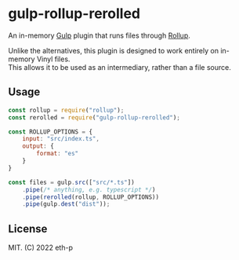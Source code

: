 # gulp-rollup-rerolled
An in-memory [Gulp](https://gulpjs.com/) plugin that runs files through [Rollup](https://rollupjs.org/).  

Unlike the alternatives, this plugin is designed to work entirely on in-memory Vinyl files.  
This allows it to be used as an intermediary, rather than a file source. 

## Usage

```js
const rollup = require("rollup");
const rerolled = require("gulp-rollup-rerolled");

const ROLLUP_OPTIONS = {
	input: "src/index.ts",
    output: {
		format: "es"
    }
}

const files = gulp.src(["src/*.ts"])
    .pipe(/* anything, e.g. typescript */)
    .pipe(rerolled(rollup, ROLLUP_OPTIONS))
    .pipe(gulp.dest("dist"));
```

## License

MIT. (C) 2022 eth-p
